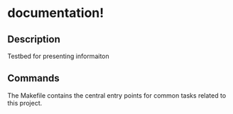 #  documentation!

## Description

Testbed for presenting informaiton 

## Commands

The Makefile contains the central entry points for common tasks related to this project.

